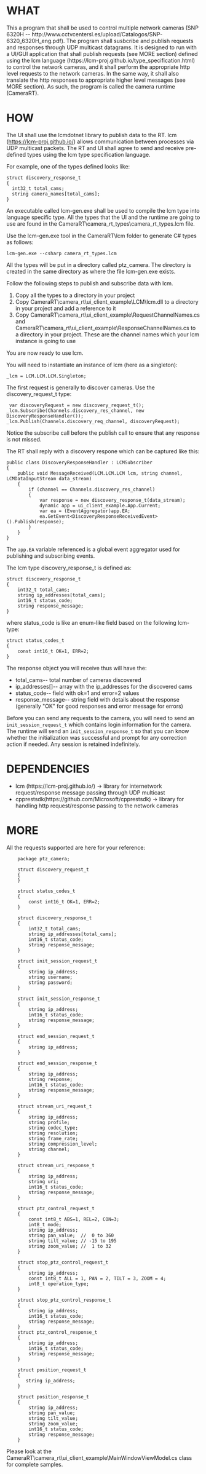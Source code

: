 <h1> WHAT </h1>
This a program that shall be used to control multiple network cameras (SNP 6320H -- http://www.cctvcentersl.es/upload/Catalogos/SNP-6320_6320H_eng.pdf). The program shall susbcribe and publish requests and responses through UDP multicast datagrams. It is designed to run with a UI/GUI application that shall publish requests (see MORE section) defined using the lcm language (https://lcm-proj.github.io/type_specification.html) to control the network cameras, and it shall perform the appropriate http level requests to the network cameras. In the same way, it shall also translate the http responses to appropriate higher level messages (see MORE section).  As such, the program is called the camera runtime (CameraRT).

<h1> HOW </h1>

The UI shall use the lcmdotnet library to publish data to the RT. lcm (https://lcm-proj.github.io/) allows communication between processes via UDP multicast packets. The RT and UI shall agree to send and receive pre-defined types using the lcm type specification language. 

For example, one of the types defined looks like:

    struct discovery_response_t
    {
      int32_t total_cams;
      string camera_names[total_cams];
    }

An executable called lcm-gen.exe shall be used to compile the lcm type into language specific type. 
All the types that the UI and the runtime are going to use are found in the CameraRT\camera_rt_types\camera_rt_types.lcm file.

Use the lcm-gen.exe tool in the CameraRT\lcm folder to generate C# types as follows:

    lcm-gen.exe --csharp camera_rt_types.lcm

All the types will be put in a directory called ptz_camera. The directory is created in the same directory as where the file lcm-gen.exe exists. 

Follow the following steps to publish and subscribe data with lcm.
<ol>
<li> Copy all the types to a directory in your project </li>
<li> Copy CameraRT\camera_rt\ui_client_example\LCM\lcm.dll to a directory in your project and add a reference to it</li>
<li> Copy CameraRT\camera_rt\ui_client_example\RequestChannelNames.cs and CameraRT\camera_rt\ui_client_example\ResponseChannelNames.cs  to a directory in your project. These are the channel names which your lcm instance is going to use </li>
</ol>

You are now ready to use lcm. 

You will need to instantiate an instance of lcm (here as a singleton):

    _lcm = LCM.LCM.LCM.Singleton;
    
The first request is generally to discover cameras. Use the discovery_request_t type:

     var discoveryRequest = new discovery_request_t();
    _lcm.Subscribe(Channels.discovery_res_channel, new DiscoveryResponseHandler());
    _lcm.Publish(Channels.discovery_req_channel, discoveryRequest);

Notice the subscribe call before the publish call to ensure that any response is not missed.

The RT shall reply with a discovery respone which can be captured like this:

    public class DiscoveryResponseHandler : LCMSubscriber
    {
        public void MessageReceived(LCM.LCM.LCM lcm, string channel, LCMDataInputStream data_stream)
        {
            if (channel == Channels.discovery_res_channel)
            {
                var response = new discovery_response_t(data_stream);
                dynamic app = ui_client_example.App.Current;
                var ea = (EventAggregator)app.EA;
                ea.GetEvent<DiscoveryResponseReceivedEvent>().Publish(response);
            }
        }
    }
The `app.EA` variable referenced is a global event aggregator used for publishing and subscribing events.

The lcm type discovery_response_t is defined as:

    struct discovery_response_t
    {
        int32_t total_cams;
        string ip_addresses[total_cams];
    	int16_t status_code;
    	string response_message;
    }

where status_code is like an enum-like field based on the following lcm-type:

    struct status_codes_t
    {
    	const int16_t OK=1, ERR=2;
    }

The response object you will receive thus will have the:
<ul>
    <li>
    total_cams-- total number of cameras discovered
    </li>
    <li>
    ip_addresses[]-- array with the ip_addresses for the discovered cams
    </li>
    <li>
    status_code-- field with ok=1 and error=2 values
    </li>
    <li>
    response_message-- string field with details about the response (generally "OK" for good responses and error message for errors)
    </li>
</ul>

Before you can send any requests to the camera, you will need to send an `init_session_request_t` which contains login information for the camera. The runtime will send an `init_session_response_t` so that you can know whether the initialization was successful and prompt for any correction action if needed. Any session is retained indefinitely.

<h1> DEPENDENCIES </h1>
<ul>
<li>  lcm (https://lcm-proj.github.io/) -> library for internetwork request/response message passing through UDP multicast</li>
<li> cpprestsdk(https://github.com/Microsoft/cpprestsdk) -> library for handling http request/response passing to the network cameras
</ul>

<h1> MORE </h1>
All the requests supported are here for your reference:

        package ptz_camera;
        
        struct discovery_request_t
        {
        }
        
        struct status_codes_t
        {
        	const int16_t OK=1, ERR=2;
        }
        
        struct discovery_response_t
        {
            int32_t total_cams;
            string ip_addresses[total_cams];
        	int16_t status_code;
        	string response_message;
        }
        
        struct init_session_request_t
        {
        	string ip_address;
        	string username;	
        	string password;	
        }
        
        struct init_session_response_t
        {
        	string ip_address;
        	int16_t status_code;
        	string response_message;
        }
        
        struct end_session_request_t
        {
        	string ip_address;
        }
        
        struct end_session_response_t
        {
        	string ip_address;
        	string response;
        	int16_t status_code;
        	string response_message;
        }
        
        struct stream_uri_request_t
        {
        	string ip_address;
        	string profile;
        	string codec_type;
        	string resolution;
        	string frame_rate;
        	string compression_level;
        	string channel;
        }
        
        struct stream_uri_response_t
        {    
        	string ip_address;
            string uri;
        	int16_t status_code;
        	string response_message;
        }
        
        struct ptz_control_request_t
        {
        	const int8_t ABS=1, REL=2, CON=3;
        	int8_t mode;
            string ip_address;
            string pan_value;  //  0 to 360
            string tilt_value; // -15 to 195
            string zoom_value; //  1 to 32
        }
        
        struct stop_ptz_control_request_t
        {
        	string ip_address;
        	const int8_t ALL = 1, PAN = 2, TILT = 3, ZOOM = 4;
        	int8_t operation_type;
        }
        
        struct stop_ptz_control_response_t
        {
        	string ip_address;
        	int16_t status_code;
        	string response_message;
        }
        struct ptz_control_response_t
        {
        	string ip_address;
        	int16_t status_code;
        	string response_message;
        }
        
        struct position_request_t
        {
           string ip_address;        
        }
        
        struct position_response_t
        {
        	string ip_address;
        	string pan_value;
        	string tilt_value;
        	string zoom_value;
        	int16_t status_code;
        	string response_message;
        }

Please look at the CameraRT\camera_rt\ui_client_example\MainWindowViewModel.cs class for complete samples.
